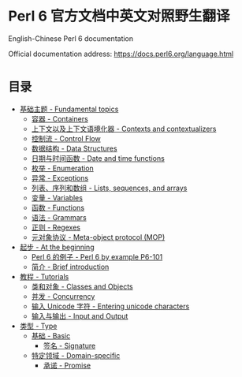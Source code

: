 # Perl 6 官方文档中英文对照野生翻译

English-Chinese Perl 6 documentation

Official documentation address: https://docs.perl6.org/language.html

# `目录`

- [基础主题 - Fundamental topics](https://github.com/sztanyi/perl6doc/tree/master/%E5%9F%BA%E7%A1%80%E4%B8%BB%E9%A2%98%20-%20Fundamental%20topics)
    - [容器 - Containers](https://github.com/sztanyi/perl6doc/blob/master/%E5%9F%BA%E7%A1%80%E4%B8%BB%E9%A2%98%20-%20Fundamental%20topics/%E5%AE%B9%E5%99%A8%20-%20Containers.md)
    - [上下文以及上下文语境化器 - Contexts and contextualizers](https://github.com/sztanyi/perl6doc/blob/master/%E5%9F%BA%E7%A1%80%E4%B8%BB%E9%A2%98%20-%20Fundamental%20topics/%E4%B8%8A%E4%B8%8B%E6%96%87%E4%BB%A5%E5%8F%8A%E4%B8%8A%E4%B8%8B%E6%96%87%E8%AF%AD%E5%A2%83%E5%8C%96%E5%99%A8%20-%20Contexts%20and%20contextualizers.md)
    - [控制流 - Control Flow](https://github.com/sztanyi/perl6doc/blob/master/%E5%9F%BA%E7%A1%80%E4%B8%BB%E9%A2%98%20-%20Fundamental%20topics/%E6%8E%A7%E5%88%B6%E6%B5%81%20-%20Control%20Flow.md)
    - [数据结构 - Data Structures](https://github.com/sztanyi/perl6doc/blob/master/%E5%9F%BA%E7%A1%80%E4%B8%BB%E9%A2%98%20-%20Fundamental%20topics/%E6%95%B0%E6%8D%AE%E7%BB%93%E6%9E%84%20-%20Data%20Structures.md)
    - [日期与时间函数 - Date and time functions](https://github.com/sztanyi/perl6doc/blob/master/%E5%9F%BA%E7%A1%80%E4%B8%BB%E9%A2%98%20-%20Fundamental%20topics/%E6%97%A5%E6%9C%9F%E4%B8%8E%E6%97%B6%E9%97%B4%E5%87%BD%E6%95%B0%20-%20Date%20and%20time%20functions.md)
    - [枚举 - Enumeration](https://github.com/sztanyi/perl6doc/blob/master/%E5%9F%BA%E7%A1%80%E4%B8%BB%E9%A2%98%20-%20Fundamental%20topics/%E6%9E%9A%E4%B8%BE%20-%20Enumeration.md)
    - [异常 - Exceptions](https://github.com/sztanyi/perl6doc/blob/master/%E5%9F%BA%E7%A1%80%E4%B8%BB%E9%A2%98%20-%20Fundamental%20topics/%E5%BC%82%E5%B8%B8%20-%20Exceptions.md)
    - [列表、序列和数组 - Lists, sequences, and arrays](https://github.com/sztanyi/perl6doc/blob/master/%E5%9F%BA%E7%A1%80%E4%B8%BB%E9%A2%98%20-%20Fundamental%20topics/%E5%88%97%E8%A1%A8%E3%80%81%E5%BA%8F%E5%88%97%E5%92%8C%E6%95%B0%E7%BB%84%20-%20Lists%2C%20sequences%2C%20and%20arrays.md)
    - [变量 - Variables](https://github.com/sztanyi/perl6doc/blob/master/%E5%9F%BA%E7%A1%80%E4%B8%BB%E9%A2%98%20-%20Fundamental%20topics/%E5%8F%98%E9%87%8F%20-%20Variables.md)
    - [函数 - Functions](https://github.com/sztanyi/perl6doc/blob/master/%E5%9F%BA%E7%A1%80%E4%B8%BB%E9%A2%98%20-%20Fundamental%20topics/%E5%87%BD%E6%95%B0%20-%20Functions.md)
    - [语法 - Grammars](https://github.com/sztanyi/perl6doc/blob/master/%E5%9F%BA%E7%A1%80%E4%B8%BB%E9%A2%98%20-%20Fundamental%20topics/%E8%AF%AD%E6%B3%95%20-%20Grammars.md)
    - [正则 - Regexes](https://github.com/sztanyi/perl6doc/blob/master/%E5%9F%BA%E7%A1%80%E4%B8%BB%E9%A2%98%20-%20Fundamental%20topics/%E6%AD%A3%E5%88%99%20-%20Regexes.md)
    - [元对象协议 - Meta-object protocol (MOP)](https://github.com/sztanyi/perl6doc/blob/master/%E5%9F%BA%E7%A1%80%E4%B8%BB%E9%A2%98%20-%20Fundamental%20topics/%E5%85%83%E5%AF%B9%E8%B1%A1%E5%8D%8F%E8%AE%AE%20-%20Meta-object%20protocol%20(MOP).md)
- [起步 - At the beginning](https://github.com/sztanyi/perl6doc/tree/master/%E8%B5%B7%E6%AD%A5%20-%20At%20the%20beginning)
    - [Perl 6 的例子 - Perl 6 by example P6-101](https://github.com/sztanyi/perl6doc/blob/master/%E8%B5%B7%E6%AD%A5%20-%20At%20the%20beginning/Perl%206%20%E7%9A%84%E4%BE%8B%E5%AD%90%20-%20Perl%206%20by%20example%20P6-101.md)
    - [简介 - Brief introduction](https://github.com/sztanyi/perl6doc/blob/master/%E8%B5%B7%E6%AD%A5%20-%20At%20the%20beginning/%E7%AE%80%E4%BB%8B%20-%20Brief%20introduction.md)
- [教程 - Tutorials](https://github.com/sztanyi/perl6doc/tree/master/%E6%95%99%E7%A8%8B%20-%20Tutorials)
    - [类和对象 - Classes and Objects](https://github.com/sztanyi/perl6doc/blob/master/%E6%95%99%E7%A8%8B%20-%20Tutorials/%E7%B1%BB%E5%92%8C%E5%AF%B9%E8%B1%A1%20-%20Classes%20and%20Objects.md)
    - [并发 - Concurrency](https://github.com/sztanyi/perl6doc/blob/master/%E6%95%99%E7%A8%8B%20-%20Tutorials/%E5%B9%B6%E5%8F%91%20-%20Concurrency.md)
    - [输入 Unicode 字符 - Entering unicode characters](https://github.com/sztanyi/perl6doc/blob/master/%E6%95%99%E7%A8%8B%20-%20Tutorials/%E8%BE%93%E5%85%A5%20unicode%20%E5%AD%97%E7%AC%A6%20-%20Entering%20unicode%20characters.md)
    - [输入与输出 - Input and Output](https://github.com/sztanyi/perl6doc/blob/master/%E6%95%99%E7%A8%8B%20-%20Tutorials/%E8%BE%93%E5%85%A5%E4%B8%8E%E8%BE%93%E5%87%BA%20-%20Input%20and%20Output.md)
- [类型 - Type](https://github.com/sztanyi/perl6doc/tree/master/%E7%B1%BB%E5%9E%8B%20-%20Type)
    - [基础 - Basic](https://github.com/sztanyi/perl6doc/tree/master/%E7%B1%BB%E5%9E%8B%20-%20Type/%E5%9F%BA%E7%A1%80%20-%20Basic)
        - [签名 - Signature](https://github.com/sztanyi/perl6doc/blob/master/%E7%B1%BB%E5%9E%8B%20-%20Type/%E5%9F%BA%E7%A1%80%20-%20Basic/%E7%AD%BE%E5%90%8D%20-%20Signature.md)
    - [特定领域 - Domain-specific](https://github.com/sztanyi/perl6doc/tree/master/%E7%B1%BB%E5%9E%8B%20-%20Type/%E7%89%B9%E5%AE%9A%E9%A2%86%E5%9F%9F%20-%20Domain-specific)
        - [承诺 - Promise](https://github.com/sztanyi/perl6doc/blob/master/%E7%B1%BB%E5%9E%8B%20-%20Type/%E7%89%B9%E5%AE%9A%E9%A2%86%E5%9F%9F%20-%20Domain-specific/%E6%89%BF%E8%AF%BA%20-%20Promise.md)

